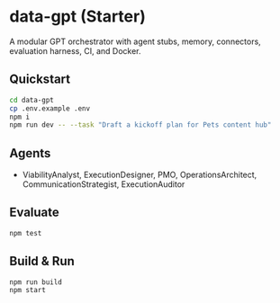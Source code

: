 # data-gpt (Starter)

A modular GPT orchestrator with agent stubs, memory, connectors, evaluation harness, CI, and Docker.

## Quickstart
```bash
cd data-gpt
cp .env.example .env
npm i
npm run dev -- --task "Draft a kickoff plan for Pets content hub"
```

## Agents
- ViabilityAnalyst, ExecutionDesigner, PMO, OperationsArchitect, CommunicationStrategist, ExecutionAuditor

## Evaluate
```bash
npm test
```

## Build & Run
```bash
npm run build
npm start
```
